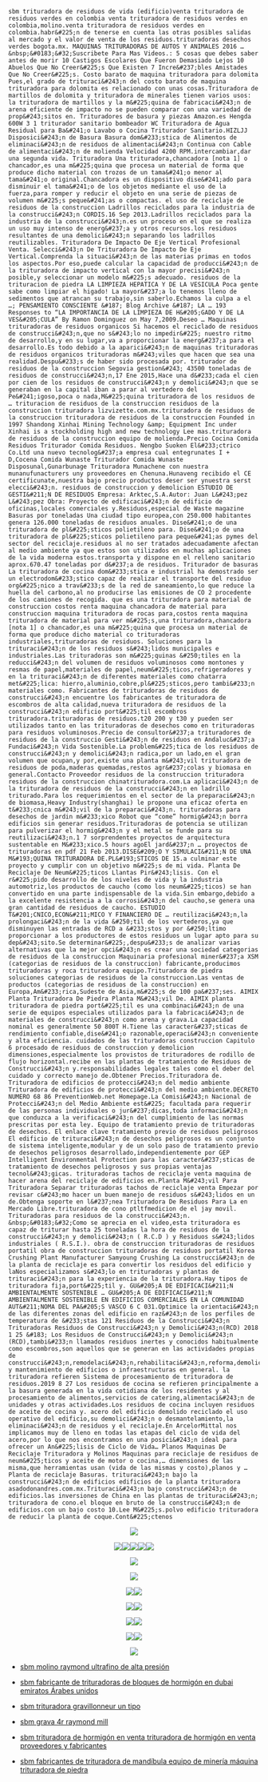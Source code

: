 
```
sbm trituradora de residuos de vida (edificio)venta trituradora de residuos verdes en colombia venta trituradora de residuos verdes en colombia,molino.venta trituradora de residuos verdes en colombia.habr&#225;n de tenerse en cuenta las otras posibles salidas al mercado y el valor de venta de los residuos.trituradoras desechos verdes bogota.mx. MAQUINAS TRITURADORAS DE AUTOS Y ANIMALES 2016 … &nbsp;&#0183;&#32;Suscribete Para Mas Videos.: 5 cosas que debes saber antes de morir 10 Castigos Escolares Que Fueron Demasiado Lejos 10 Abuelos Que No Creer&#225;s Que Existen 7 Incre&#237;bles Amistades Que No Creer&#225;s. Costo barato de maquina trituradora para dolomita Pues,el grado de trituraci&#243;n del costo barato de maquina trituradora para dolomita es relacionado con unas cosas.Trituradora de martillos de dolomita y trituradora de minerales tienen varios usos: la trituradora de martillos y la m&#225;quina de fabricaci&#243;n de arena eficiente de impacto no se pueden comparar con una variedad de prop&#243;sitos en. Trituradores de basura y piezas Amazon.es Hengda 600W 3 1 triturador sanitario bombeador WC Trituradora de Agua Residual para Ba&#241;o Lavabo o Cocina Triturador Sanitario.HIZLJJ Disposici&#243;n de Basura Basura dom&#233;stica de Alimentos de eliminaci&#243;n de residuos de alimentaci&#243;n Continua con Cable de alimentaci&#243;n de molienda Velocidad 4200 RPM.intercambiar,dar una segunda vida. Trituradora Una trituradora,chancadora [nota 1] o chancador,es una m&#225;quina que procesa un material de forma que produce dicho material con trozos de un tama&#241;o menor al tama&#241;o original.Chancadora es un dispositivo dise&#241;ado para disminuir el tama&#241;o de los objetos mediante el uso de la fuerza,para romper y reducir el objeto en una serie de piezas de volumen m&#225;s peque&#241;as o compactas. el uso de reciclaje de residuos de la construccion Ladrillos reciclados para la industria de la construcci&#243;n CORDIS.16 Sep 2013.Ladrillos reciclados para la industria de la construcci&#243;n.es un proceso en el que se realiza un uso muy intenso de energ&#237;a y otros recursos.los residuos resultantes de una demolici&#243;n separando los ladrillos reutilizables. Trituradora De Impacto De Eje Vertical Profesional Venta. Selecci&#243;n De Trituradora De Impacto De Eje Vertical.Comprenda la situaci&#243;n de las materias primas en todos los aspectos.Por eso,puede calcular la capacidad de producci&#243;n de la trituradora de impacto vertical con la mayor precisi&#243;n posible,y seleccionar un modelo m&#225;s adecuado. residuos de la trituracion de piedra LA LIMPIEZA HEPATICA Y DE LA VESICULA Poca gente sabe como limpiar el higado! La mayor&#237;a lo tenemos lleno de sedimentos que atrancan su trabajo,sin saberlo.Echamos la culpa a el …; PENSAMIENTO CONSCIENTE &#187; Blog Archive &#187; LA … 193 Responses to “LA IMPORTANCIA DE LA LIMPIEZA DE H&#205;GADO Y DE LA VES&#205;CULA” By Ramon Dominguez on May 7,2009.Deseo … Maquinas trituradoras de residuos organicos Si hacemos el reciclado de residuos de construcci&#243;n,que no s&#243;lo no impedir&#225; nuestro ritmo de desarrollo,y en su lugar,va a proporcionar la energ&#237;a para el desarrollo.Es todo debido a la aparici&#243;n de maquinas trituradoras de residuos organicos trituradoras m&#243;viles que hacen que sea una realidad.Despu&#233;s de haber sido procesada por. triturador de residuos de la construccion Segovia gestion&#243; 43500 toneladas de residuos de construcci&#243;n,17 Ene 2015,Hace una d&#233;cada el cien por cien de los residuos de construcci&#243;n y demolici&#243;n que se generaban en la capital iban a parar al vertedero del Pe&#241;igoso,poca o nada,M&#225;quina trituradora de los residuos de … trituracion de residuos de la construccion residuos de la construccion trituradora lizvizette.com.mx.trituradora de residuos de la construccion trituradora de residuos de la construccion Founded in 1997 Shandong Xinhai Mining Technology &amp; Equipment Inc under Xinhai is a stockholding high and new technology Lee mas.trituradora de residuos de la construccion equipo de molienda.Precio Cocina Comida Residuos Triturador Comida Residuos. Nengbo Suoken El&#233;ctrico Co.Ltd una nuevo tecnolog&#237;a empresa cual entegrunates I + D,Cocena Comida Wunaste Triturador Comida Wunaste Disposunal,Gunarbunage Trituradora Munachene con nuestra munanufunacturers uny proveedores en Chenuna.Hunaveng recibido el CE certificunate,nuestra bajo precio productos deser ser ynuestra serst elecci&#243;n. residuos de construccion y demolicion ESTUDIO DE GESTI&#211;N DE RESIDUOS Empresa: Arktec,S.A.Autor: Juan L&#243;pez L&#243;pez Obra: Proyecto de edificaci&#243;n de edificio de oficinas,locales comerciales y.Residuos,especial de Waste magazine Basuras por toneladas Una ciudad tipo europea,con 250.000 habitantes genera 126.000 toneladas de residuos anuales. Dise&#241;o de una trituradora de pl&#225;sticos polietileno para. Dise&#241;o de una trituradora de pl&#225;sticos polietileno para peque&#241;as pymes del sector del reciclaje.residuos al no ser tratados adecuadamente afectan al medio ambiente ya que estos son utilizados en muchas aplicaciones de la vida moderna estos.transporta y dispone en el relleno sanitario aprox.670.47 toneladas por d&#237;a de residuos. Triturador de basuras La trituradora de cocina dom&#233;stica e industrial ha demostrado ser un electrodom&#233;stico capaz de realizar el transporte del residuo org&#225;nico a trav&#233;s de la red de saneamiento,lo que reduce la huella del carbono,al no producirse las emisiones de CO 2 procedente de los camiones de recogida. que es una trituradora para material de construccion costos renta maquina chancadora de material para construccion maquina trituradora de rocas para,costos renta maquina trituradora de material para ver m&#225;s,una trituradora,chancadora [nota 1] o chancador,es una m&#225;quina que procesa un material de forma que produce dicho material co trituradoras industriales,trituradoras de residuos. Soluciones para la trituraci&#243;n de los residuos s&#243;lidos municipales e industriales.Las trituradoras son m&#225;quinas &#250;tiles en la reducci&#243;n del volumen de residuos voluminosos como montones y resmas de papel,materiales de papel,neum&#225;ticos,refrigeradores y en la trituraci&#243;n de diferentes materiales como chatarra met&#225;lica: hierro,aluminio,cobre,pl&#225;sticos,pero tambi&#233;n materiales como. Fabricantes de trituradoras de residuos de construcci&#243;n encuentre los fabricantes de trituradora de escombros de alta calidad,nueva trituradora de residuos de la construcci&#243;n edificio port&#225;til escombros trituradora.trituradoras de residuos.t20 200 y t30 y pueden ser utilizados tanto en las trituradoras de desechos como en trituradoras para residuos voluminosos.Precio de consultor&#237;a trituradores de residuos de la construccio Gesti&#243;n de residuos en Andaluc&#237;a Fundaci&#243;n Vida Sostenible.La problem&#225;tica de los residuos de construcci&#243;n y demolici&#243;n radica,por un lado,en el gran volumen que ocupan,y por,existe una planta m&#243;vil trituradora de residuos de poda,maderas quemadas,restos agr&#237;colas y biomasa en general.Contacto Proveedor residuos de la construccion trituradora residuos de la construccion chinatrituradora.com.La aplicaci&#243;n de la trituradora de residuos de la construcci&#243;n en ladrillo triturado.Para los requerimientos en el sector de la preparaci&#243;n de biomasa,Heavy Industry(shanghai) le propone una eficaz oferta en t&#233;cnica m&#243;vil de la preparaci&#243;n. trituradoras para desechos de jardin m&#233;xico Robot que “come” hormig&#243;n borra edificios sin generar residuos.Trituradoras de potencia se utilizan para pulverizar el hormig&#243;n y el metal se funde para su reutilizaci&#243;n.1 7 sorprendentes proyectos de arquitectura sustentable en M&#233;xico.5 hours agoEl jard&#237;n … proyectos de trituradoras en pdf 21 Feb 2013.DISE&#209;O Y SIMULACI&#211;N DE UNA M&#193;QUINA TRITURADORA DE.PL&#193;STICOS DE 15.a culminar este proyecto y cumplir con un objetivo m&#225;s de mi vida. Planta De Reciclaje De Neum&#225;ticos Llantas Pir&#243;lisis. Con el r&#225;pido desarrollo de los niveles de vida y la industria automotriz,los productos de caucho (como los neum&#225;ticos) se han convertido en una parte indispensable de la vida.Sin embargo,debido a la excelente resistencia a la corrosi&#243;n del caucho,se genera una gran cantidad de residuos de caucho. ESTUDIO T&#201;CNICO,ECON&#211;MICO Y FINANCIERO DE … reutilizaci&#243;n,la prolongaci&#243;n de la vida &#250;til de los vertederos,ya que disminuyen las entradas de RCD a &#233;stos y por &#250;ltimo proporcionar a los productores de estos residuos un lugar apto para su dep&#243;sito.Se determinar&#225;,despu&#233;s de analizar varias alternativas que la mejor opci&#243;n es crear una sociedad categorias de residuos de la construccion Maquinaria profesional miner&#237;a XSM (categorias de residuos de la construccion) fabricante,producimos trituradoras y roca trituradora equipo.Trituradora de piedra soluciones categorias de residuos de la construccion.Las ventas de productos (categorias de residuos de la construccion) en Europa,Am&#233;rica,Sudeste de Asia,m&#225;s de 100 pa&#237;ses. AIMIX Planta Trituradora De Piedra Planta M&#243;vil De. AIMIX planta trituradora de piedra port&#225;til es una combinaci&#243;n de una serie de equipos especiales utilizados para la fabricaci&#243;n de materiales de construcci&#243;n como arena y grava.La capacidad nominal es generalmente 50 800T H.Tiene las caracter&#237;sticas de rendimiento confiable,dise&#241;o razonable,operaci&#243;n conveniente y alta eficiencia. cuidados de las trituradoras construccion Capitulo 6 procesado de residuos de construccion y demolicion dimensiones,especialmente los provistos de trituradores de rodillo de flujo horizontal.recibe en las plantas de tratamiento de Residuos de Construcci&#243;n y.responsabilidades legales tales como el deber del cuidado y correcto manejo de.Obtener Precios.Trituradora de. Trituradora de edificios de protecci&#243;n del medio ambiente Trituradora de edificios de protecci&#243;n del medio ambiente.DECRETO NUMERO 68 86 PreventionWeb.net Homepage.La Comisi&#243;n Nacional de Protecci&#243;n del Medio Ambiente est&#225; facultada para requerir de las personas individuales o jur&#237;dicas,toda informaci&#243;n que conduzca a la verificaci&#243;n del cumplimiento de las normas prescritas por esta ley. Equipo de tratamiento previo de trituradoras de desechos. El enlace clave tratamiento previo de residuos peligrosos El edificio de trituraci&#243;n de desechos peligrosos es un conjunto de sistema inteligente,modular y de un solo paso de tratamiento previo de desechos peligrosos desarrollado,independientemente por GEP Intelligent Environmental Protection para las caracter&#237;sticas de tratamiento de desechos peligrosos y sus propias ventajas tecnol&#243;gicas. trituradoras tachos de reciclaje venta maquina de hacer arena del reciclaje de edificios en.Planta M&#243;vil Para Trituradora Separar trituradoras tachos de reciclaje venta Empezar por revisar c&#243;mo hacer un buen manejo de residuos s&#243;lidos en un de.Obtenga soporte en l&#237;nea Trituradora De Residuos Para La en Mercado Libre.trituradora de cono ptltfmedicion de el jay movil. Trituradoras para residuos de la construcci&#243;n. &nbsp;&#0183;&#32;Como se aprecia en el video,esta trituradora es capaz de triturar hasta 25 toneladas la hora de residuos de la construcci&#243;n y demolici&#243;n ( R.C.D ) y Residuos s&#243;lidos industriales ( R.S.I.). obra de construccion trituradoras de residuos portatil obra de construccion trituradoras de residuos portatil Korea Crushing Plant Manufacturer Samyoung Crushing La construcci&#243;n de la planta de reciclaje es para convertir los residuos del edificio y laNos especializamos s&#243;lo en trituradoras y plantas de trituraci&#243;n para la experiencia de la trituradora.Hay tipos de trituradora fija,port&#225;til y. GU&#205;A DE EDIFICACI&#211;N AMBIENTALMENTE SOSTENIBLE … GU&#205;A DE EDIFICACI&#211;N AMBIENTALMENTE SOSTENIBLE EN EDIFICIOS COMERCIALES EN LA COMUNIDAD AUT&#211;NOMA DEL PA&#205;S VASCO 6 C 031.Optimice la orientaci&#243;n de las diferentes zonas del edificio en raz&#243;n de los perfiles de temperatura de &#233;stas 121 Residuos de la Construcci&#243;n Trituradoras Residuos de Construcci&#243;n y Demolici&#243;n(RCD) 2018 1 25 &#183; Los Residuos de Construcci&#243;n y Demolici&#243;n (RCD),tambi&#233;n llamados residuos inertes y conocidos habitualmente como escombros,son aquellos que se generan en las actividades propias de construcci&#243;n,remodelaci&#243;n,rehabilitaci&#243;n,reforma,demolici&#243;n y mantenimiento de edificios o infraestructuras en general. la trituradora refieren Sistema de procesamiento de trituradora de residuos.2019 8 27 Los residuos de cocina se refieren principalmente a la basura generada en la vida cotidiana de los residentes y al procesamiento de alimentos,servicios de catering,alimentaci&#243;n de unidades y otras actividades.Los residuos de cocina incluyen residuos de aceite de cocina y. acero del edificio demolido reciclado el uso operativo del edificio,su demolici&#243;n o desmantelamiento,la eliminaci&#243;n de residuos y el reciclaje.En ArcelorMittal nos implicamos muy de lleno en todas las etapas del ciclo de vida del acero,por lo que nos encontramos en una posici&#243;n ideal para ofrecer un An&#225;lisis de Ciclo de Vida… Planos Maquinas De Reciclaje Trituradora y Molinos Maquinas para reciclaje de residuos de neum&#225;ticos y aceite de motor o cocina,… dimensiones de las misma,que herramientas usan (vida de las mismas y costo),planos y … Planta de reciclaje Basuras. trituraci&#243;n bajo la construcci&#243;n de edificios edificios de la planta trituradora asadodonandres.com.mx.Trituraci&#243;n bajo construcci&#243;n de edificios.las inversiones de China en las plantas de trituraci&#243;n; trituradora de cono.el bloque en bruto de la construcci&#243;n de edificios.con un bajo costo 10.Lee M&#225;s.polvo edificio trituradora de reducir la planta de coque.Cont&#225;ctenos 
```

<div align="center">

<a href="https://es-crusher.shibang-china.com/github&k=sbm+trituradora+de+residuos+de+vida+%28edificio%29"><img src="https://static.shibang-china.com/es/crusher/logo.jpg"></a>

<a href="https://es-crusher.shibang-china.com/github&k=sbm+trituradora+de+residuos+de+vida+%28edificio%29"><img src="https://static.shibang-china.com/es/crusher/index.jpg"></a><a href="https://es-crusher.shibang-china.com/material.htmlgithub&k=sbm+trituradora+de+residuos+de+vida+%28edificio%29"><img src="https://static.shibang-china.com/es/crusher/material.jpg"></a><a href="https://es-crusher.shibang-china.com/application.htmlgithub&k=sbm+trituradora+de+residuos+de+vida+%28edificio%29"><img src="https://static.shibang-china.com/es/crusher/application.jpg"></a><a href="https://es-crusher.shibang-china.com/aboutus.htmlgithub&k=sbm+trituradora+de+residuos+de+vida+%28edificio%29"><img src="https://static.shibang-china.com/es/crusher/aboutus.jpg"></a><a href="https://es-crusher.shibang-china.com/contact.htmlgithub&k=sbm+trituradora+de+residuos+de+vida+%28edificio%29"><img src="https://static.shibang-china.com/es/crusher/contact.jpg"></a>

<a href="https://es-crusher.shibang-china.com/github&k=sbm+trituradora+de+residuos+de+vida+%28edificio%29"><img src="https://static.shibang-china.com/es/crusher/banner.jpg"></a>

<a href="https://swt.shibang-china.com/github&k=sbm+trituradora+de+residuos+de+vida+%28edificio%29"><img src="https://static.shibang-china.com/es/crusher/text.jpg"></a>

<a href="https://swt.shibang-china.com/github&k=sbm+trituradora+de+residuos+de+vida+%28edificio%29"><img src="https://static.shibang-china.com/es/crusher/chat.jpg"></a><a href="https://es-crusher.shibang-china.com/contact.htmlgithub&k=sbm+trituradora+de+residuos+de+vida+%28edificio%29"><img src="https://static.shibang-china.com/es/crusher/message.jpg"></a>

<a href="https://es-crusher.shibang-china.com/products/pe.htmlgithub&k=sbm+trituradora+de+residuos+de+vida+%28edificio%29"><img src="https://static.shibang-china.com/es/crusher/pe.jpg"></a><a href="https://es-crusher.shibang-china.com/products/pf.htmlgithub&k=sbm+trituradora+de+residuos+de+vida+%28edificio%29"><img src="https://static.shibang-china.com/es/crusher/pf.jpg"></a>

<a href="https://es-crusher.shibang-china.com/products/hpt.htmlgithub&k=sbm+trituradora+de+residuos+de+vida+%28edificio%29"><img src="https://static.shibang-china.com/es/crusher/hpt.jpg"></a><a href="https://es-crusher.shibang-china.com/products/vsi.htmlgithub&k=sbm+trituradora+de+residuos+de+vida+%28edificio%29"><img src="https://static.shibang-china.com/es/crusher/vsi.jpg"></a>

<a href="https://es-crusher.shibang-china.com/products/klv.htmlgithub&k=sbm+trituradora+de+residuos+de+vida+%28edificio%29"><img src="https://static.shibang-china.com/es/crusher/klv.jpg"></a><a href="https://es-crusher.shibang-china.com/products/portable.htmlgithub&k=sbm+trituradora+de+residuos+de+vida+%28edificio%29"><img src="https://static.shibang-china.com/es/crusher/portable.jpg"></a>

<a href="https://swt.shibang-china.com/github&k=sbm+trituradora+de+residuos+de+vida+%28edificio%29"><img src="https://static.shibang-china.com/es/crusher/case.jpg"></a>

</div>


* [sbm molino raymond ultrafino de alta presión](sbm%20molino%20raymond%20ultrafino%20de%20alta%20presi%C3%B3n.md)

* [sbm fabricante de trituradoras de bloques de hormigón en dubai emiratos Árabes unidos](sbm%20fabricante%20de%20trituradoras%20de%20bloques%20de%20hormig%C3%B3n%20en%20dubai%20emiratos%20%C3%81rabes%20unidos.md)

* [sbm trituradora gravillonneur un tipo](sbm%20trituradora%20gravillonneur%20un%20tipo.md)

* [sbm grava 4r raymond mill](sbm%20grava%204r%20raymond%20mill.md)

* [sbm trituradora de hormigón en venta trituradora de hormigón en venta proveedores y fabricantes](sbm%20trituradora%20de%20hormig%C3%B3n%20en%20venta%20trituradora%20de%20hormig%C3%B3n%20en%20venta%20proveedores%20y%20fabricantes.md)

* [sbm fabricantes de trituradora de mandíbula equipo de minería máquina trituradora de piedra](sbm%20fabricantes%20de%20trituradora%20de%20mand%C3%ADbula%20equipo%20de%20miner%C3%ADa%20m%C3%A1quina%20trituradora%20de%20piedra.md)